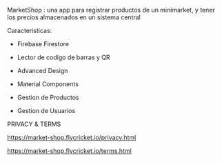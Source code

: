 MarketShop : una app para registrar productos de un minimarket, y tener los precios almacenados en un sistema central

Caracteristicas:

- Firebase Firestore

- Lector de codigo de barras y QR

- Advanced Design

- Material Components

- Gestion de Productos

- Gestion de Usuarios


PRIVACY & TERMS

https://market-shop.flycricket.io/privacy.html

https://market-shop.flycricket.io/terms.html
